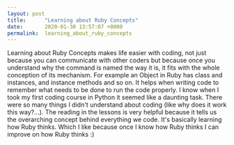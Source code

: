 ```yaml
---
layout: post
title:      "Learning about Ruby Concepts"
date:       2020-01-30 13:57:07 +0000
permalink:  learning_about_ruby_concepts
---
```



Learning about Ruby Concepts makes life easier with coding, not just because you can communicate with other coders but because once you understand why the command is named the way it is, it fits with the whole conception of its mechanism. For example an Object in Ruby has class and instances, and instance methods and so on. It helps when writing code to remember what needs to be done to run the code properly. I know when I took my first coding course in Python it seemed like a daunting task. There were so many things I didn't understand about coding (like why does it work this way?...). 
The reading in the lessons is very helpful because it tells us the overarching concept behind everything we code. It's basically learning how Ruby thinks. Which I like because once I know how Ruby thinks I can improve on how Ruby thinks :)
